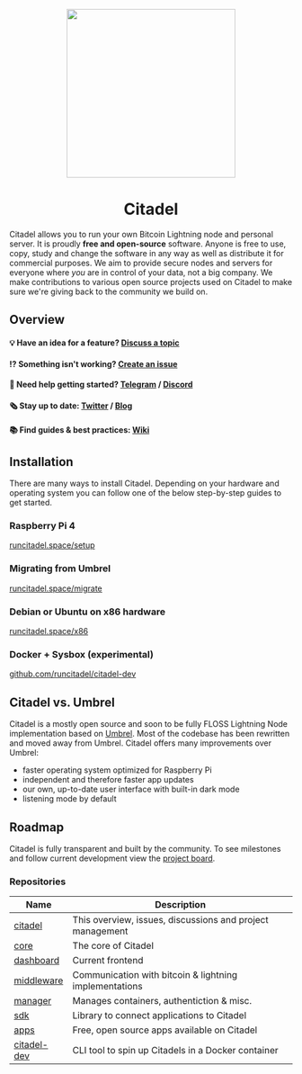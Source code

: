 <p align="center">
  <img height="300" src="https://avatars.githubusercontent.com/u/86734767">
  <h1 align="center">Citadel</h1>
</p>

Citadel allows you to run your own Bitcoin Lightning node and personal server. It is proudly **free and open-source** software. Anyone is free to use, copy, study and change the software in any way as well as distribute it for commercial purposes. We aim to provide secure nodes and servers for everyone where _you_ are in control of your data, not a big company. We make contributions to various open source projects used on Citadel to make sure we're giving back to the community we build on.

## Overview

#### 💡 Have an idea for a feature? [Discuss a topic](https://github.com/runcitadel/citadel/discussions/new)

#### ⁉ Something isn't working? [Create an issue](https://github.com/runcitadel/citadel/issues/new)

#### 💬 Need help getting started? [Telegram](https://t.me/runcitadel) / [Discord](https://discord.gg/6U3kM2cjdB)

#### 🗞️ Stay up to date: [Twitter](https://twitter.com/runcitadel) / [Blog](https://blog.runcitadel.space)

#### 📚 Find guides & best practices: [Wiki](https://wiki.runcitadel.space)

## Installation

There are many ways to install Citadel. Depending on your hardware and operating system you can follow one of the below step-by-step guides to get started.

### Raspberry Pi 4

[runcitadel.space/setup](https://runcitadel.space/setup)

### Migrating from Umbrel

[runcitadel.space/migrate](https://runcitadel.space/migrate)

### Debian or Ubuntu on x86 hardware

[runcitadel.space/x86](https://runcitadel.space/x86)

### Docker + Sysbox (experimental)

[github.com/runcitadel/citadel-dev](https://github.com/runcitadel/citadel-dev)

## Citadel vs. Umbrel

Citadel is a mostly open source and soon to be fully FLOSS Lightning Node implementation based on [Umbrel](https://github.com/getumbrel/umbrel). Most of the codebase has been rewritten and moved away from Umbrel. Citadel offers many improvements over Umbrel:

- faster operating system optimized for Raspberry Pi
- independent and therefore faster app updates
- our own, up-to-date user interface with built-in dark mode
- listening mode by default

## Roadmap

Citadel is fully transparent and built by the community. To see milestones and follow current development view the [project board](https://github.com/orgs/runcitadel/projects/3).

### Repositories

| Name                                                     | Description                                               |
| -------------------------------------------------------- | --------------------------------------------------------- |
| [citadel](https://github.com/runcitadel/citadel/)        | This overview, issues, discussions and project management |
| [core](https://github.com/runcitadel/core)               | The core of Citadel                                       |
| [dashboard](https://github.com/runcitadel/dashboard)     | Current frontend                                          |
| [middleware](https://github.com/runcitadel/middleware)   | Communication with bitcoin & lightning implementations    |
| [manager](https://github.com/runcitadel/manager)         | Manages containers, authentiction & misc.                 |
| [sdk](https://github.com/runcitadel/sdk)                 | Library to connect applications to Citadel                |
| [apps](https://github.com/runcitadel/apps)               | Free, open source apps available on Citadel               |
| [citadel-dev](https://github.com/runcitadel/citadel-dev) | CLI tool to spin up Citadels in a Docker container        |

